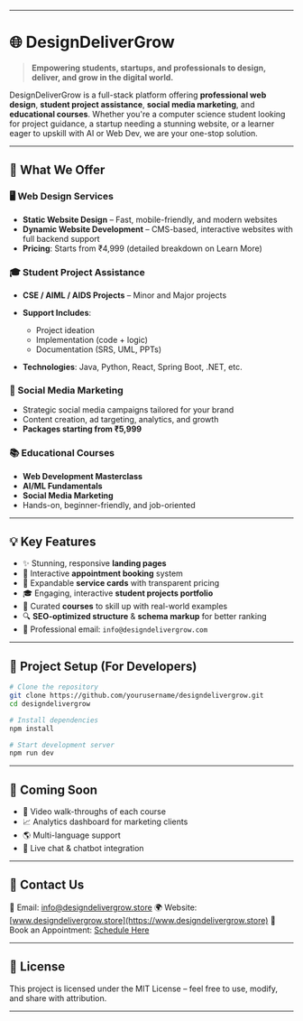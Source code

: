 
---

# 🌐 DesignDeliverGrow

> **Empowering students, startups, and professionals to design, deliver, and grow in the digital world.**

DesignDeliverGrow is a full-stack platform offering **professional web design**, **student project assistance**, **social media marketing**, and **educational courses**. Whether you're a computer science student looking for project guidance, a startup needing a stunning website, or a learner eager to upskill with AI or Web Dev, we are your one-stop solution.

---

## 🚀 What We Offer

### 🖥️ Web Design Services

* **Static Website Design** – Fast, mobile-friendly, and modern websites
* **Dynamic Website Development** – CMS-based, interactive websites with full backend support
* **Pricing**: Starts from ₹4,999 (detailed breakdown on Learn More)

### 🎓 Student Project Assistance

* **CSE / AIML / AIDS Projects** – Minor and Major projects
* **Support Includes**:

  * Project ideation
  * Implementation (code + logic)
  * Documentation (SRS, UML, PPTs)
* **Technologies**: Java, Python, React, Spring Boot, .NET, etc.

### 📱 Social Media Marketing

* Strategic social media campaigns tailored for your brand
* Content creation, ad targeting, analytics, and growth
* **Packages starting from ₹5,999**

### 📚 Educational Courses

* **Web Development Masterclass**
* **AI/ML Fundamentals**
* **Social Media Marketing**
* Hands-on, beginner-friendly, and job-oriented

---

## 💡 Key Features

* ✨ Stunning, responsive **landing pages**
* 📅 Interactive **appointment booking** system
* 💼 Expandable **service cards** with transparent pricing
* 🎓 Engaging, interactive **student projects portfolio**
* 🧠 Curated **courses** to skill up with real-world examples
* 🔍 **SEO-optimized structure** & **schema markup** for better ranking
* 📧 Professional email: `info@designdelivergrow.com`

---

## 🔧 Project Setup (For Developers)

```bash
# Clone the repository
git clone https://github.com/yourusername/designdelivergrow.git
cd designdelivergrow

# Install dependencies
npm install

# Start development server
npm run dev
```

---

## 🧠 Coming Soon

* 🎥 Video walk-throughs of each course
* 📈 Analytics dashboard for marketing clients
* 🌎 Multi-language support
* 💬 Live chat & chatbot integration

---

## 🤝 Contact Us

📧 Email: [info@designdelivergrow.store](mailto:info@designdelivergrow.store)
🌍 Website: [www.designdelivergrow.store](https://www.designdelivergrow.store)
📅 Book an Appointment: [Schedule Here](https://www.designdelivergrow.com/contact)

---

## 📜 License

This project is licensed under the MIT License – feel free to use, modify, and share with attribution.

---
